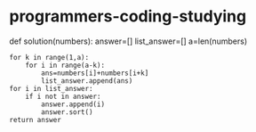 # programmers-coding-studying
def solution(numbers):
    answer=[]
    list_answer=[]
    a=len(numbers)
    
    for k in range(1,a):
        for i in range(a-k):
            ans=numbers[i]+numbers[i+k]
            list_answer.append(ans)
    for i in list_answer:
        if i not in answer:
            answer.append(i)
            answer.sort()
    return answer
